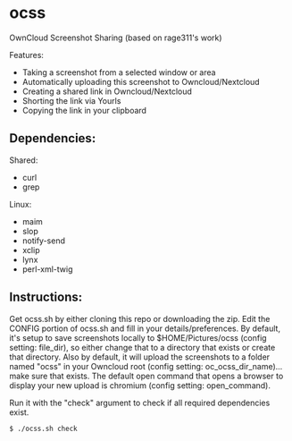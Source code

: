 ocss
====

OwnCloud Screenshot Sharing (based on rage311's work)

Features:
  - Taking a screenshot from a selected window or area
  - Automatically uploading this screenshot to Owncloud/Nextcloud
  - Creating a shared link in Owncloud/Nextcloud
  - Shorting the link via Yourls
  - Copying the link in your clipboard

Dependencies:
-------------

Shared:
  - curl
  - grep

Linux:
  - maim
  - slop
  - notify-send
  - xclip
  - lynx
  - perl-xml-twig


Instructions:
-------------

Get ocss.sh by either cloning this repo or downloading the zip.
Edit the CONFIG portion of ocss.sh and fill in your details/preferences.  By default, it's setup to save screenshots locally to $HOME/Pictures/ocss (config setting: file_dir), so either change that to a directory that exists or create that directory.  Also by default, it will upload the screenshots to a folder named "ocss" in your Owncloud root (config setting: oc_ocss_dir_name)... make sure that exists.  The default open command that opens a browser to display your new upload is chromium (config setting: open_command).

Run it with the "check" argument to check if all required dependencies exist.

`$ ./ocss.sh check`


